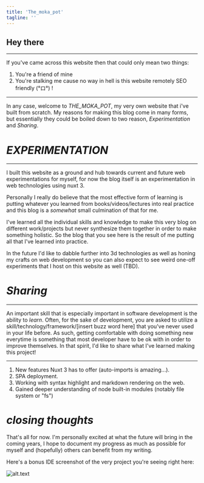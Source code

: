 ```yaml
---
title: 'The_moka_pot'
tagline: ''
---
```

## Hey there
___
If you've came across this website then that could only mean two things:
1. You're a friend of mine
2. You're stalking me cause no way in hell is this website remotely SEO friendly (°ロ°) !  
___
In any case, welcome to *THE_MOKA_POT*, my very own website that i've built from scratch. 
My reasons for making this blog come in many forms, but essentially they could be boiled down to two reason, *Experimentation* and *Sharing*. 

# *EXPERIMENTATION*
___
I built this website as a ground and hub towards current and future web experimentations for myself, for now the blog itself is an experimentation in web technologies using nuxt 3. 

Personally I really do believe that the most effective form of learning is putting whatever you learned from books/videos/lectures into real practice and this blog is a *somewhat* small culmination of that for me. 
 
I've learned all the individual skills and knowledge to make this very blog on different work/projects but never synthesize them together in order to make something holistic. So the blog that you see here is the result of me putting all that I've learned into practice.

In the future I'd like to dabble further into 3d technologies as well as honing my crafts on web development so you can also expect to see weird one-off experiments that I host on this website as well (TBD).

# *Sharing*
___
An important skill that is especially important in software development is the ability to *learn*. Often, for the sake of development, you are asked to utilize a skill/technology/framework/[insert buzz word here] that you've never used in your life before. As such, getting comfortable with doing something new everytime is something that most developer have to be ok with in order to improve themselves. In that spirit, I'd like to share what I've learned making this project!
___
1.  New features Nuxt 3 has to offer (auto-imports is amazing...). 
2.  SPA deployment.
3.  Working with syntax highlight and markdown rendering on the web.
4.  Gained deeper understanding of node built-in modules (notably file system or "fs")

# *closing thoughts*
That's all for now. I'm personally excited at what the future will bring in the coming years, I hope to document my progress as much as possible for myself and (hopefully) others can benefit from my writing. 

Here's a bonus IDE screenshot of the very project you're seeing right here: 

![alt.text](https://images-wixmp-ed30a86b8c4ca887773594c2.wixmp.com/f/60bb6b64-95a7-481e-8c9f-fdcf6e2e6270/dfl3dad-02546b0b-c721-4e4c-a937-fb2e391d9a20.png/v1/fill/w_1191,h_671,q_70,strp/screen_shot_2022_12_26_at_3_40_54_by_jimjet123_dfl3dad-pre.jpg?token=eyJ0eXAiOiJKV1QiLCJhbGciOiJIUzI1NiJ9.eyJzdWIiOiJ1cm46YXBwOjdlMGQxODg5ODIyNjQzNzNhNWYwZDQxNWVhMGQyNmUwIiwiaXNzIjoidXJuOmFwcDo3ZTBkMTg4OTgyMjY0MzczYTVmMGQ0MTVlYTBkMjZlMCIsIm9iaiI6W1t7ImhlaWdodCI6Ijw9NzIxIiwicGF0aCI6IlwvZlwvNjBiYjZiNjQtOTVhNy00ODFlLThjOWYtZmRjZjZlMmU2MjcwXC9kZmwzZGFkLTAyNTQ2YjBiLWM3MjEtNGU0Yy1hOTM3LWZiMmUzOTFkOWEyMC5wbmciLCJ3aWR0aCI6Ijw9MTI4MCJ9XV0sImF1ZCI6WyJ1cm46c2VydmljZTppbWFnZS5vcGVyYXRpb25zIl19.Pw4Qhir169YtcHt9xdtl72Bnh3N_zW9yDWJiOzG70bc "just testing~")



